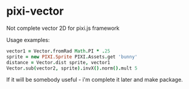 # pixi-vector

Not complete vector 2D for pixi.js framework

Usage examples:

```coffeescript
vector1 = Vector.fromRad Math.PI * .25
sprite = new PIXI.Sprite PIXI.Assets.get 'bunny'
distance = Vector.dist sprite, vector1
Vector.sub(vector2, sprite).invX().norm().mult 5
```

If it will be somebody useful - i'm complete it later and make package.
